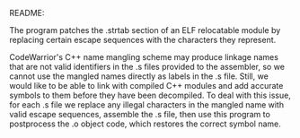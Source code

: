 README:

The program patches the .strtab section of an ELF relocatable module
by replacing certain escape sequences with the characters they represent.

CodeWarrior's C++ name mangling scheme may produce linkage names that
are not valid identifiers in the .s files provided to the 
assembler, so we cannot use the mangled names directly as labels in the .s file.
Still, we would like to be able to link with compiled C++ modules and add accurate symbols to them 
before they have been decompiled. To deal with this issue, for each .s file
we replace any illegal characters in the mangled name with valid escape sequences, 
assemble the .s file, then use this program to postprocess the .o object code, which restores
the correct symbol name.
